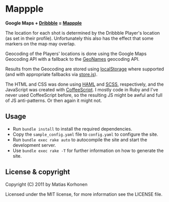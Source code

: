 # Mappple

**Google Maps +  [Dribbble][dribbble] = [Mappple](http://mappple.matiaskorhonen.fi)**

The location for each shot is determined by the Dribbble Player's
location (as set in their profile). Unfortunately this also has the
effect that some markers on the map may overlap.

Geocoding of the Players' locations is done using the Google Maps
Geocoding API with a fallback to the [GeoNames][geonames] geocoding
API.

Results from the Geocoding are stored using [localStorage][storage]
where supported (and with appropriate fallbacks via
[store.js][storejs]).

The HTML and CSS was done using [HAML][haml] and [SCSS][scss],
respectively, and the JavaScript was created with
[CoffeeScript][cs]. I mostly code in Ruby and I've never used
CoffeeScript before, so the resulting JS might be awful and full of JS
anti-patterns. Or then again it might not.

[cs]: http://coffeescript.org/
[dribbble]: http://dribbble.com/
[geonames]: http://www.geonames.org/
[haml]: http://haml-lang.com/
[scss]: http://sass-lang.com/
[storage]: https://developer.mozilla.org/en/dom/storage#localStorage
[storejs]: https://github.com/marcuswestin/store.js

## Usage

* Run `bundle install` to install the required dependencies.
* Copy the `sample_config.yaml` file to `config.yaml` to configure the site.
* Run `bundle exec rake auto` to autocompile the site and start the development server.
* Use `bundle exec rake -T` for further information on how to generate the site.

## License & copyright

Copyright (C) 2011 by Matias Korhonen

Licensed under the MIT license, for more information see the LICENSE file.
